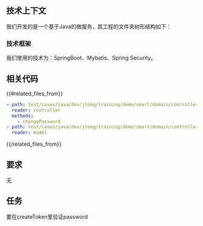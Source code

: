 ## 技术上下文

我们开发的是一个基于Java的微服务，其工程的文件夹树形结构如下：


### 技术框架

我们使用的技术为：SpringBoot、Mybatis、Spring Security。

## 相关代码

{{#related_files_from}}
```yaml
- path: test/cases/java/dev/jtong/training/demo/smart/domain/controllers/UsersController.java
  reader: controller
  methods:
    - changePassword
- path: test/cases/java/dev/jtong/training/demo/smart/domain/controllers/representation/UserVO.java
  reader: model
```
{{/related_files_from}}


## 要求

无

## 任务

要在createToken里验证password